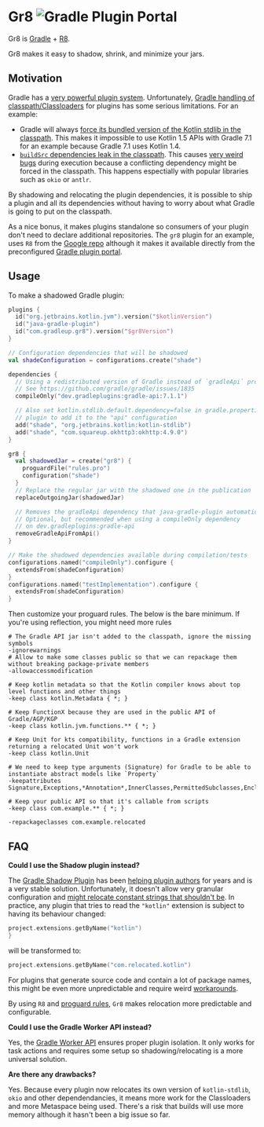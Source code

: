 # Gr8 ![Gradle Plugin Portal](https://img.shields.io/gradle-plugin-portal/v/com.gradleup.gr8)

Gr8 is [Gradle](https://gradle.org/) + [R8](https://r8.googlesource.com/r8). 

Gr8 makes it easy to shadow, shrink, and minimize your jars. 

## Motivation

Gradle has a [very powerful plugin system](https://r8.googlesource.com/r8). Unfortunately, [Gradle handling of classpath/Classloaders](https://dev.to/autonomousapps/build-compile-run-a-crash-course-in-classpaths-f4g) for plugins has some serious limitations. For an example:

* Gradle will always [force its bundled version of the Kotlin stdlib in the classpath](https://github.com/gradle/gradle/issues/16345). This makes it impossible to use Kotlin 1.5 APIs with Gradle 7.1 for an example because Gradle 7.1 uses Kotlin 1.4.
* [`buildSrc` dependencies leak in the classpath](https://github.com/gradle/gradle/issues/8301). This causes [very weird bugs](https://github.com/apollographql/apollo-android/issues/2939) during execution because a conflicting dependency might be forced in the classpath. This happens espectially with popular libraries such as `okio` or `antlr`.

By shadowing and relocating the plugin dependencies, it is possible to ship a plugin and all its dependencies without having to worry about what Gradle is going to put on the classpath. 

As a nice bonus, it makes plugins standalone so consumers of your plugin don't need to declare additional repositories. The `gr8` plugin for an example, uses `R8` from the [Google repo](https://maven.google.com/web/index.html) although it makes it available directly from the preconfigured [Gradle plugin portal](https://plugins.gradle.org/).

## Usage

To make a shadowed Gradle plugin:

```kotlin
plugins {
  id("org.jetbrains.kotlin.jvm").version("$kotlinVersion")
  id("java-gradle-plugin")
  id("com.gradleup.gr8").version("$gr8Version")
}

// Configuration dependencies that will be shadowed
val shadeConfiguration = configurations.create("shade")

dependencies {
  // Using a redistributed version of Gradle instead of `gradleApi` provides more flexibility
  // See https://github.com/gradle/gradle/issues/1835
  compileOnly("dev.gradleplugins:gradle-api:7.1.1")

  // Also set kotlin.stdlib.default.dependency=false in gradle.properties to avoid the 
  // plugin to add it to the "api" configuration
  add("shade", "org.jetbrains.kotlin:kotlin-stdlib")
  add("shade", "com.squareup.okhttp3:okhttp:4.9.0")
}

gr8 {
  val shadowedJar = create("gr8") {
    proguardFile("rules.pro")
    configuration("shade")
  }
  // Replace the regular jar with the shadowed one in the publication
  replaceOutgoingJar(shadowedJar)

  // Removes the gradleApi dependency that java-gradle-plugin automatically adds
  // Optional, but recommended when using a compileOnly dependency
  // on dev.gradleplugins:gradle-api
  removeGradleApiFromApi()
}

// Make the shadowed dependencies available during compilation/tests
configurations.named("compileOnly").configure {
  extendsFrom(shadeConfiguration)
}
configurations.named("testImplementation").configure {
  extendsFrom(shadeConfiguration)
}

```

Then customize your proguard rules. The below is the bare minimum. If you're using reflection, you might need more rules 

```
# The Gradle API jar isn't added to the classpath, ignore the missing symbols
-ignorewarnings
# Allow to make some classes public so that we can repackage them without breaking package-private members
-allowaccessmodification

# Keep kotlin metadata so that the Kotlin compiler knows about top level functions and other things
-keep class kotlin.Metadata { *; }

# Keep FunctionX because they are used in the public API of Gradle/AGP/KGP
-keep class kotlin.jvm.functions.** { *; }

# Keep Unit for kts compatibility, functions in a Gradle extension returning a relocated Unit won't work
-keep class kotlin.Unit

# We need to keep type arguments (Signature) for Gradle to be able to instantiate abstract models like `Property`
-keepattributes Signature,Exceptions,*Annotation*,InnerClasses,PermittedSubclasses,EnclosingMethod,Deprecated,SourceFile,LineNumberTable

# Keep your public API so that it's callable from scripts
-keep class com.example.** { *; }

-repackageclasses com.example.relocated

```

## FAQ

**Could I use the Shadow plugin instead?**

The [Gradle Shadow Plugin](https://imperceptiblethoughts.com/shadow/) has been [helping plugin authors](https://www.alecstrong.com/posts/shading/) for years and is a very stable solution. Unfortunately, it doesn't allow very granular configuration and [might relocate constant strings that shouldn't be](https://github.com/johnrengelman/shadow/issues/232). In practice, any plugin that tries to read the `"kotlin"` extension is subject to having its behaviour changed:

```kotlin
project.extensions.getByName("kotlin")
}
```

will be transformed to:

```kotlin
project.extensions.getByName("com.relocated.kotlin")
```

For plugins that generate source code and contain a lot of package names, this might be even more unpredictable and require weird [workarounds](https://github.com/apollographql/apollo-android/blob/f72c3afd17655591aca90a6a118dbb7be9c50920/apollo-compiler/src/main/kotlin/com/apollographql/apollo/compiler/codegen/kotlin/OkioJavaTypeName.kt#L19).

By using `R8` and [proguard rules](https://www.guardsquare.com/manual/configuration/usage), `Gr8` makes relocation more predictable and configurable.


**Could I use the Gradle Worker API instead?** 

Yes, the [Gradle Worker API](https://docs.gradle.org/current/userguide/worker_api.html) ensures proper plugin isolation. It only works for task actions and requires some setup so shadowing/relocating is a more universal solution.

**Are there any drawbacks?**

Yes. Because every plugin now relocates its own version of `kotlin-stdlib`, `okio` and other dependendancies, it means more work for the Classloaders and more Metaspace being used. There's a risk that builds will use more memory although it hasn't been a big issue so far.

